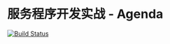 # 服务程序开发实战 - Agenda

[![Build Status](https://travis-ci.org/renleimlj/agenda-api-first.svg?branch=master)](https://travis-ci.org/renleimlj/agenda-api-first)